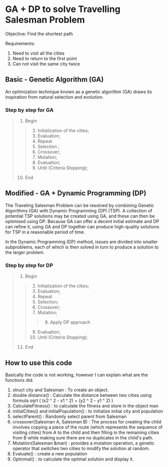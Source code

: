 # GA + DP to solve Travelling Salesman Problem 

Objective: 
Find the shortest path 

Requirements: 
1. Need to visit all the cities 
2. Need to return to the first point
3. Can not visit the same city twice

## Basic - Genetic Algorithm (GA) 

An optimization technique known as a genetic algorithm (GA) draws its inspiration from natural selection and evolution. 

### Step by step for GA

>1. Begin
 >> 2.    Initialization of the cities;
 >> 3.    Evaluation;
 >> 4.    Repeat 
 >> 5.    Selection ;
 >> 6.    Crossover;
 >> 7.    Mutation;
 >> 8.    Evaluation;
 >> 9.    Until (Criteria Stopping);
>10.  End



## Modified  - GA + Dynamic Programming (DP)

The Traveling Salesman Problem can be resolved by combining Genetic Algorithms (GA) with Dynamic Programming (DP) (TSP). A collection of potential TSP solutions may be created using GA, and these can then be optimised using DP. Because GA can offer a decent initial estimate and DP can refine it, using GA and DP together can produce high-quality solutions for TSP in a reasonable period of time.

In the Dynamic Programming (DP) method, issues are divided into smaller subproblems, each of which is then solved in turn to produce a solution to the larger problem.

### Step by step for DP

>1. Begin
 >> 2.    Initialization of the cities;
 >> 3.    Evaluation;
 >> 4.    Repeat 
 >> 5.    Selection;
 >> 6.    Crossover;
 >> 7.    Mutation;
 >>>  8.   Apply DP approach
 >> 9.    Evaluation;
 >> 10.    Until (Criteria Stopping);
>11.  End

## How to use this code
Basically the code is not working, however I can explain what are the functions did. 

1. struct city and Salesman : To create an object.
2. double distance() : Calculate the distance between two cities using formula sqrt ( (x2 ^ 2 - x1 ^ 2) + (y2 ^ 2 - y1 ^ 2) ) 
3. CalculateFitness() : to calculate the fitness and store in the object man 
4. initialCities() and initialPopulation() : to initialize initial city and population 
5. selectParent()	: Randomly select parent from Salesman
6. crossover(Salesman A, Salesman B) : The process for creating the child involves copying a piece of the route (which represents the sequence of visiting cities) from A to the child and then filling in the remaining cities from B while making sure there are no duplicates in the child's path.
7. Mutation(Salesman &man) : provides a mutation operation, a genetic operator that switches two cities to modify the solution at random.
8. Evaluate() : create a new population
9. Optinmal() : to calculate the optimal solution and display it. 

